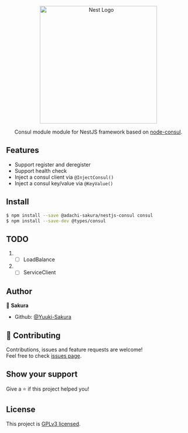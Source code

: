 <p align="center">
  <a href="http://nestjs.com/" target="blank"><img src="https://nestjs.com/img/logo_text.svg" width="320" alt="Nest Logo" /></a>
</p>

[circleci-image]: https://img.shields.io/circleci/build/github/nestjs/nest/master?token=abc123def456
[circleci-url]: https://circleci.com/gh/nestjs/nest

  <p align="center">Consul module module for NestJS framework based on <a href="https://github.com/silas/node-consul" target="blank">node-consul</a>.</p>


## Features

-   Support register and deregister
-   Support health check
-   Inject a consul client via `@InjectConsul()`
-   Inject a consul key/value via `@KeyValue()`

## Install

```bash
$ npm install --save @adachi-sakura/nestjs-consul consul
$ npm install --save-dev @types/consul
```


## TODO

1.  -   [ ] LoadBalance
2.  -   [ ] ServiceClient

## Author

👤 **Sakura**

-   Github: [@Yuuki-Sakura](https://github.com/Yuuki-Sakura)

## 🤝 Contributing

Contributions, issues and feature requests are welcome!<br />Feel free to check [issues page](https://github.com/Yuuki-Sakura/nestjs-consul/issues).

## Show your support

Give a ⭐️ if this project helped you!
## License

This project is [GPLv3 licensed](LICENSE).
